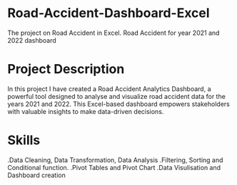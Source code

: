 # Road-Accident-Dashboard-Excel
The project on Road Accident in Excel. Road Accident for year 2021 and 2022  dashboard
# Project Description
 In this project I have created a Road Accident Analytics Dashboard, a powerful tool designed to analyse and visualize road accident data for the years 2021 and 2022. This Excel-based dashboard empowers stakeholders with valuable insights to make data-driven decisions. 

# Skills 
.Data Cleaning, Data Transformation, Data Analysis
.Filtering, Sorting and Conditional function.
.Pivot Tables and Pivot Chart
.Data Visulisation and Dashboard creation
